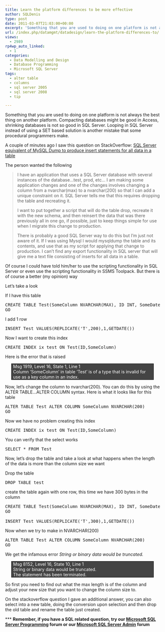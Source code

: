```yaml
---
title: Learn the platform differences to be more effective
author: SQLDenis
type: post
date: 2011-03-07T21:03:00+00:00
excerpt: 'Something that you are used to doing on one platform is not always the best thing on another platform. Compacting databases might be good in Access, shrinking databases is not so good in SQL Server. Looping in SQL Server instead of using a SET based sol&hellip;'
url: /index.php/datamgmt/datadesign/learn-the-platform-differences-to/
views:
  - 2989
rp4wp_auto_linked:
  - 1
categories:
  - Data Modelling and Design
  - Database Programming
  - Microsoft SQL Server
tags:
  - alter table
  - columns
  - sql server 2005
  - sql server 2008
  - tip

---
```

Something that you are used to doing on one platform is not always the best thing on another platform. Compacting databases might be good in Access, shrinking databases is not so good in SQL Server. Looping in SQL Server instead of using a SET based solution is another mistake that some procedural programmers make.

A couple of minutes ago I saw this question on StackOverflow: [SQL Server equivalent of MySQL Dump to produce insert statements for all data in a table][1] 

The person wanted the following

> I have an application that uses a SQL Server database with several instances of the database&#8230;test, prod, etc&#8230; I am making some application changes and one of the changes involves changing a column from a nvarchar(max) to a nvarchar(200) so that I can add a unique constraint on it. SQL Server tells me that this requires dropping the table and recreating it.
> 
> I want to put together a script that will do the table drop, recreate it with the new schema, and then reinsert the data that was there previously all in one go, if possible, just to keep things simple for use when I migrate this change to production.
> 
> There is probably a good SQL Server way to do this but I&#8217;m just not aware of it. If I was using Mysql I would mysqldump the table and its contents, and use that as my script for applying that change to production. I can&#8217;t find any export functionality in SQL server that will give me a text file consisting of inserts for all data in a table.

Of course I could have told him/her to use the scripting functionality in SQL Server or even use the scripting functionality in SSMS Toolpack. But there is of course a better (my opinion) way

Let&#8217;s take a look

If I have this table

<pre>CREATE TABLE Test(SomeColumn NVARCHAR(MAX), ID INT, SomeDate DATETIME)
GO</pre>

I add 1 row

<pre>INSERT Test VALUES(REPLICATE('T',200),1,GETDATE())</pre>

Now I want to create this index

<pre>CREATE INDEX ix_test ON Test(ID,SomeColumn)</pre>

Here is the error that is raised

<div style="border:1px solid black;background-color:#444;color:white;margin:0 20px;padding:0 5px 0 5px;">
  Msg 1919, Level 16, State 1, Line 1<br /> Column &#8216;SomeColumn&#8217; in table &#8216;Test&#8217; is of a type that is invalid for use as a key column in an index.
</div>

Now, let&#8217;s change the column to nvarchar(200). You can do this by using the ALTER TABLE&#8230;ALTER COLUMN syntax. Here is what it looks like for this table

<pre>ALTER TABLE Test ALTER COLUMN SomeColumn NVARCHAR(200)
GO</pre>

Now we have no problem creating this index

<pre>CREATE INDEX ix_test ON Test(ID,SomeColumn)</pre>

You can verify that the select works

<pre>SELECT * FROM Test</pre>

Now, let&#8217;s drop the table and take a look at what happens when the length of the data is more than the column size we want
  
Drop the table

<pre>DROP TABLE test</pre>

create the table again with one row, this time we have 300 bytes in the column

<pre>CREATE TABLE Test(SomeColumn NVARCHAR(MAX), ID INT, SomeDate DATETIME)
GO

INSERT Test VALUES(REPLICATE('T',300),1,GETDATE())</pre>

Now when we try to make in NVARCHAR(200)

<pre>ALTER TABLE Test ALTER COLUMN SomeColumn NVARCHAR(200)
GO</pre>

We get the infamous error _String or binary data would be truncated._

<div style="border:1px solid black;background-color:#444;color:white;margin:0 20px;padding:0 5px 0 5px;">
  Msg 8152, Level 16, State 10, Line 1<br /> String or binary data would be truncated.<br /> The statement has been terminated.
</div>

So first you need to find out what the max length is of the column and adjust your new size that you want to change the column size to.

On the stackoverflow question I gave an additional answer, you can also select into a new table, doing the conversion upon selection and then drop the old table and rename the table just created.

\*** **Remember, if you have a SQL related question, try our [Microsoft SQL Server Programming][2] forum or our [Microsoft SQL Server Admin][3] forum**<ins></ins>

 [1]: http://stackoverflow.com/questions/5225923/sql-server-equivalent-of-mysql-dump-to-produce-insert-statements-for-all-data-in
 [2]: http://forum.lessthandot.com/viewforum.php?f=17
 [3]: http://forum.lessthandot.com/viewforum.php?f=22